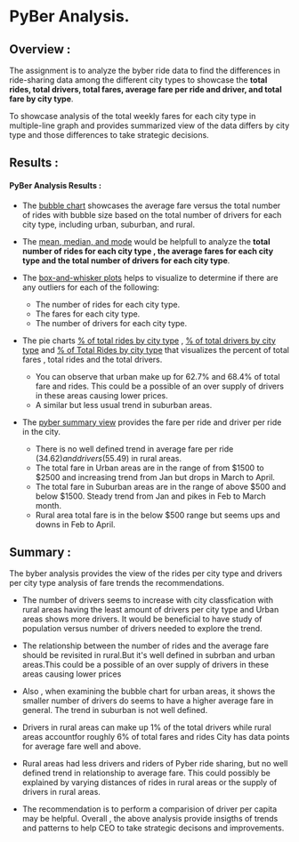 # PyBer Analysis.

## Overview :

The assignment is to analyze the byber ride data to find the differences in ride-sharing data among the different city types to showcase the **total rides, total drivers, total fares, average fare per ride and driver, and total fare by city type**. 

To showcase analysis of the total weekly fares for each city type in multiple-line graph and provides summarized view of the data differs by city type and those differences to take strategic decisions.
  
## Results :

 #### PyBer  Analysis  Results  :

  
* The [bubble chart](https://github.com/raajasrini/PyBer_Analysis/blob/main/analysis/pyber_ride_sharing_data_Fig1.png)  showcases the average fare versus the total number of rides with bubble size based on the total number of drivers for each city type, including urban, suburban, and rural.

* The [mean, median, and mode](https://github.com/raajasrini/PyBer_Analysis/blob/main/analysis/pyber_MMM_Fig3.png) would be helpfull to analyze the **total number of rides for each city type , the average fares for each city type and the total number of drivers for each city type**.

* The [box-and-whisker plots](https://github.com/raajasrini/PyBer_Analysis/blob/main/analysis/RideCountData_Fig2.png) helps to visualize  to determine if there are any outliers for each of the following:
  * The number of rides for each city type.
  * The fares for each city type.
  * The number of drivers for each city type.

* The pie charts [% of total rides by city type](https://github.com/raajasrini/PyBer_Analysis/blob/main/analysis/per_totalRides_byCity_Fig6.png) , [% of total drivers by city type](https://github.com/raajasrini/PyBer_Analysis/blob/main/analysis/per_rides_byCity_Fig7.png) and [% of Total Rides by city type](https://github.com/raajasrini/PyBer_Analysis/blob/main/analysis/per_totalRides_byCity_Fig6.png) that visualizes the percent of total fares , total rides and the total drivers. 
  * You can observe that urban make up for 62.7% and 68.4% of total fare and rides. This could be a possible of an over supply of drivers in these areas causing lower prices.
  * A similar but less usual trend in suburban areas.

* The [pyber summary view](https://github.com/raajasrini/PyBer_Analysis/blob/main/analysis/Ride-sharing_summary_by_city_type.png) provides the fare per ride and driver per ride in the city.
  * There is no well defined trend in average fare per ride ($34.62) and drivers($55.49) in rural areas.
  * The total fare in Urban areas are in the range of from $1500 to $2500 and increasing trend from Jan but drops in March to April. 
  * The total fare in Suburban areas are in the range of above $500 and below $1500. Steady trend from Jan and pikes in Feb to March month.
  * Rural area total fare is in the below $500 range but seems ups and downs in Feb to April.

##  Summary : 

   The byber  analysis provides the view of the rides per city type and drivers per city type analysis of fare trends the recommendations. 
   
 * The number of drivers seems to increase with city classfication with rural areas having the least amount of drivers per city type and Urban areas shows more drivers. It would be beneficial to have study of population versus number of drivers needed to explore the trend.
 
 * The relationship between the number of rides and the average fare should be revisited in rural.But it's well defined in subrban and urban areas.This could be a possible of an over supply of drivers in these areas causing lower prices
 
 * Also , when examining the bubble chart for urban areas, it shows the smaller number of drivers do seems to have a higher average fare in general. The trend in suburban is not well defined.
 
 * Drivers in rural areas can make up 1% of the total drivers while rural areas accountfor roughly 6% of total fares and rides
City has data points for average fare well and above.

* Rural areas had less drivers and riders of Pyber ride sharing, but no well defined trend in relationship to average fare. This could possibly be explained by varying distances of rides in rural areas or the supply of drivers in rural areas. 

* The recommendation is to perform a comparision of driver per capita may be helpful. Overall ,  the above analysis provide insigths of trends and patterns to help CEO to take strategic decisons and  improvements.
